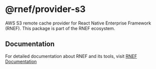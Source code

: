 # @rnef/provider-s3

AWS S3 remote cache provider for React Native Enterprise Framework (RNEF). This package is part of the RNEF ecosystem.

## Documentation

For detailed documentation about RNEF and its tools, visit [RNEF Documentation](https://rnef.dev)
